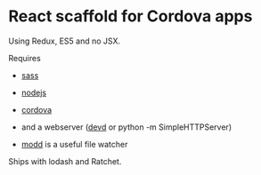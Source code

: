# React scaffold for Cordova apps

Using Redux, ES5 and no JSX.

Requires

* [sass](http://sass-lang.com)
* [nodejs](https://nodejs.org)
* [cordova](https://cordova.apache.org)
* and a webserver ([devd](https://github.com/cortesi/devd) or python -m SimpleHTTPServer)

* [modd](https://github.com/cortesi/modd) is a useful file watcher

Ships with lodash and Ratchet.

